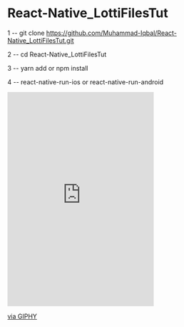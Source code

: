 # React-Native_LottiFilesTut


1 -- git clone https://github.com/Muhammad-Iqbal/React-Native_LottiFilesTut.git

2 -- cd React-Native_LottiFilesTut

3 -- yarn add or npm install

4 -- react-native-run-ios or react-native-run-android

<iframe src="https://giphy.com/embed/1msBs75P7DVgi2AcEu" width="328" height="480" frameBorder="0" class="giphy-embed" allowFullScreen></iframe><p><a href="https://giphy.com/gifs/1msBs75P7DVgi2AcEu">via GIPHY</a></p>
